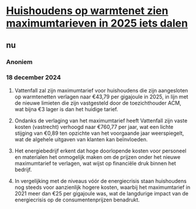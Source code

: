 # [Huishoudens op warmtenet zien maximumtarieven in 2025 iets dalen](https://advance.lexis.com/api/document?collection=news&id=urn:contentItem:6DNX-D193-RSF1-01G3-00000-00&context=1519360)
## nu
### Anoniem
### 18 december 2024

1. Vattenfall zal zijn maximumtarief voor huishoudens die zijn aangesloten op warmtenetten verlagen naar €43,79 per gigajoule in 2025, in lijn met de nieuwe limieten die zijn vastgesteld door de toezichthouder ACM, wat bijna €3 lager is dan het huidige tarief.

2. Ondanks de verlaging van het maximumtarief heeft Vattenfall zijn vaste kosten (vastrecht) verhoogd naar €760,77 per jaar, wat een lichte stijging van €0,89 ten opzichte van het voorgaande jaar weerspiegelt, wat de algehele uitgaven van klanten kan beïnvloeden.

3. Het energiebedrijf erkent dat hoge doorlopende kosten voor personeel en materialen het onmogelijk maken om de prijzen onder het nieuwe maximumtarief te verlagen, wat wijst op financiële druk binnen het bedrijf.

4. In vergelijking met de niveaus vóór de energiecrisis staan huishoudens nog steeds voor aanzienlijk hogere kosten, waarbij het maximumtarief in 2021 meer dan €25 per gigajoule was, wat de langdurige impact van de energiecrisis op de consumentenprijzen benadrukt.